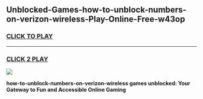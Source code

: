 
## Unblocked-Games-how-to-unblock-numbers-on-verizon-wireless-Play-Online-Free-w43op
<h3>
<a href="https://premium76.site?title=how-to-unblock-numbers-on-verizon-wireless&ref=26A">CLICK TO PLAY</a></h3>
<hr>

<h3>
<a href="https://premium76.site?title=how-to-unblock-numbers-on-verizon-wireless&ref=26A">CLICK 2 PLAY</a>
  
</h3>

<a href="https://premium76.site?title=how-to-unblock-numbers-on-verizon-wireless&ref=26A"><img src="https://clearcache.store/games.png"></a>


**how-to-unblock-numbers-on-verizon-wireless games unblocked: Your Gateway to Fun and Accessible Online Gaming**

